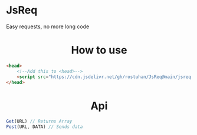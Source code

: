 # JsReq
Easy requests, no more long code
<br>
<h1 align="center">How to use</h1>

```html
<head>
	<!--Add this to <head>-->
	<script src="https://cdn.jsdelivr.net/gh/rostuhan/JsReq@main/jsreq.js"></script>
</head>
```

<h1 align="center">Api</h1>

```js
Get(URL) // Returns Array
Post(URL, DATA) // Sends data
```
